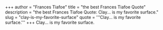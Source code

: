 +++
author = "Frances Tiafoe"
title = "the best Frances Tiafoe Quote"
description = "the best Frances Tiafoe Quote: Clay... is my favorite surface."
slug = "clay-is-my-favorite-surface"
quote = '''Clay... is my favorite surface.'''
+++
Clay... is my favorite surface.

